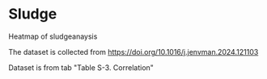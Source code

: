 # Sludge
Heatmap of sludgeanaysis

The dataset is collected from https://doi.org/10.1016/j.jenvman.2024.121103

Dataset is from tab "Table S-3. Correlation"


